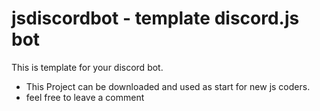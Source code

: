 # jsdiscordbot - template discord.js bot
This is template for your discord bot.

* This Project can be downloaded and used as start for new js coders.
* feel free to leave a comment 

[logo]:  "https://i.postimg.cc/66bcrRvF/myown.png"
